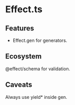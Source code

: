 # Effect.ts

## Features
- Effect.gen for generators.
## Ecosystem
@effect/schema for validation.
## Caveats
Always use yield* inside gen. 